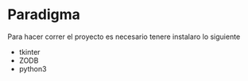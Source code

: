 # Paradigma

Para hacer correr el proyecto es necesario tenere instalaro lo siguiente

+ tkinter
+ ZODB
+ python3

